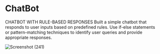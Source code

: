# ChatBot
CHATBOT WITH RULE-BASED  RESPONSES  Built a simple chatbot that responds to user inputs based on predefined rules. Use if-else statements or pattern-matching techniques to identify user queries and provide appropriate responses. 



![Screenshot (241)](https://github.com/Rutujaasabe/ChatBot/assets/97525707/078ceba8-30a1-401a-9499-811385351da2)

